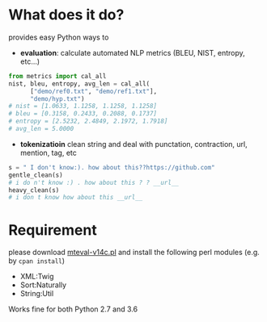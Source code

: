 # What does it do?
provides easy Python ways to
*  **evaluation**: calculate automated NLP metrics (BLEU, NIST, entropy, etc...)
```python
from metrics import cal_all
nist, bleu, entropy, avg_len = cal_all(
	  ["demo/ref0.txt", "demo/ref1.txt"], 
	  "demo/hyp.txt")
# nist = [1.0633, 1.1258, 1.1258, 1.1258]
# bleu = [0.3158, 0.2433, 0.2088, 0.1737]
# entropy = [2.5232, 2.4849, 2.1972, 1.7918]
# avg_len = 5.0000
```
* **tokenizatioin** clean string and deal with punctation, contraction, url, mention, tag, etc
```python
s = " I don't know:). how about this??https://github.com"
gentle_clean(s)
# i do n't know :) . how about this ? ? __url__
heavy_clean(s)
# i don t know how about this __url__
```

# Requirement
please download [mteval-v14c.pl](https://goo.gl/YUFajQ) and install the following perl modules (e.g. by `cpan install`)
* XML:Twig
* Sort:Naturally
* String:Util 

Works fine for both Python 2.7 and 3.6
